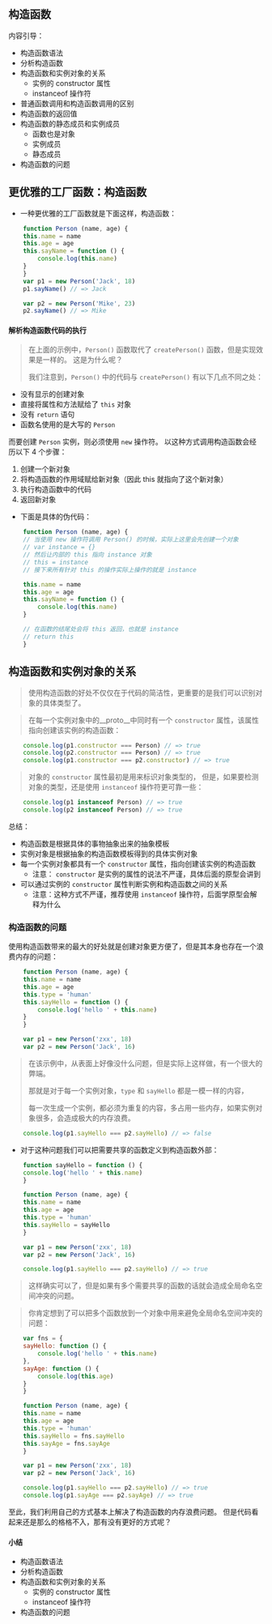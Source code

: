 ## 构造函数

内容引导：

- 构造函数语法
- 分析构造函数
- 构造函数和实例对象的关系
  + 实例的 constructor 属性
  + instanceof 操作符
- 普通函数调用和构造函数调用的区别
- 构造函数的返回值
- 构造函数的静态成员和实例成员
  + 函数也是对象
  + 实例成员
  + 静态成员
- 构造函数的问题


## 更优雅的工厂函数：构造函数

- 一种更优雅的工厂函数就是下面这样，构造函数：

```javascript
    function Person (name, age) {
    this.name = name
    this.age = age
    this.sayName = function () {
        console.log(this.name)
    }
    }
    var p1 = new Person('Jack', 18)
    p1.sayName() // => Jack

    var p2 = new Person('Mike', 23)
    p2.sayName() // => Mike
```

#### 解析构造函数代码的执行

> 在上面的示例中，`Person()` 函数取代了 `createPerson()` 函数，但是实现效果是一样的。
这是为什么呢？
>
>我们注意到，`Person()` 中的代码与 `createPerson()` 有以下几点不同之处：

- 没有显示的创建对象
- 直接将属性和方法赋给了 `this` 对象
- 没有 `return` 语句
- 函数名使用的是大写的 `Person`

而要创建 `Person` 实例，则必须使用 `new` 操作符。
以这种方式调用构造函数会经历以下 4 个步骤：

1. 创建一个新对象
2. 将构造函数的作用域赋给新对象（因此 this 就指向了这个新对象）
3. 执行构造函数中的代码
4. 返回新对象

- 下面是具体的伪代码：

```javascript
    function Person (name, age) {
    // 当使用 new 操作符调用 Person() 的时候，实际上这里会先创建一个对象
    // var instance = {}
    // 然后让内部的 this 指向 instance 对象
    // this = instance
    // 接下来所有针对 this 的操作实际上操作的就是 instance

    this.name = name
    this.age = age
    this.sayName = function () {
        console.log(this.name)
    }

    // 在函数的结尾处会将 this 返回，也就是 instance
    // return this
    }
```

## 构造函数和实例对象的关系

> 使用构造函数的好处不仅仅在于代码的简洁性，更重要的是我们可以识别对象的具体类型了。

> 在每一个实例对象中的\__proto\__中同时有一个 `constructor` 属性，该属性指向创建该实例的构造函数：

```javascript
    console.log(p1.constructor === Person) // => true
    console.log(p2.constructor === Person) // => true
    console.log(p1.constructor === p2.constructor) // => true
```

> 对象的 `constructor` 属性最初是用来标识对象类型的，
但是，如果要检测对象的类型，还是使用 `instanceof` 操作符更可靠一些：

```javascript
    console.log(p1 instanceof Person) // => true
    console.log(p2 instanceof Person) // => true
```

总结：

- 构造函数是根据具体的事物抽象出来的抽象模板
- 实例对象是根据抽象的构造函数模板得到的具体实例对象
- 每一个实例对象都具有一个 `constructor` 属性，指向创建该实例的构造函数
  + 注意： `constructor` 是实例的属性的说法不严谨，具体后面的原型会讲到
- 可以通过实例的 `constructor` 属性判断实例和构造函数之间的关系
  + 注意：这种方式不严谨，推荐使用 `instanceof` 操作符，后面学原型会解释为什么

### 构造函数的问题

使用构造函数带来的最大的好处就是创建对象更方便了，但是其本身也存在一个浪费内存的问题：
```javascript
    function Person (name, age) {
    this.name = name
    this.age = age
    this.type = 'human'
    this.sayHello = function () {
        console.log('hello ' + this.name)
    }
    }

    var p1 = new Person('zxx', 18)
    var p2 = new Person('Jack', 16)
```

> 在该示例中，从表面上好像没什么问题，但是实际上这样做，有一个很大的弊端。
>
>那就是对于每一个实例对象，`type` 和 `sayHello` 都是一模一样的内容，
>
>每一次生成一个实例，都必须为重复的内容，多占用一些内存，如果实例对象很多，会造成极大的内存浪费。
```javascript
    console.log(p1.sayHello === p2.sayHello) // => false
```
- 对于这种问题我们可以把需要共享的函数定义到构造函数外部：


```javascript
    function sayHello = function () {
    console.log('hello ' + this.name)
    }

    function Person (name, age) {
    this.name = name
    this.age = age
    this.type = 'human'
    this.sayHello = sayHello
    }

    var p1 = new Person('zxx', 18)
    var p2 = new Person('Jack', 16)

    console.log(p1.sayHello === p2.sayHello) // => true
```

> 这样确实可以了，但是如果有多个需要共享的函数的话就会造成全局命名空间冲突的问题。

> 你肯定想到了可以把多个函数放到一个对象中用来避免全局命名空间冲突的问题：

```javascript
    var fns = {
    sayHello: function () {
        console.log('hello ' + this.name)
    },
    sayAge: function () {
        console.log(this.age)
    }
    }

    function Person (name, age) {
    this.name = name
    this.age = age
    this.type = 'human'
    this.sayHello = fns.sayHello
    this.sayAge = fns.sayAge
    }

    var p1 = new Person('zxx', 18)
    var p2 = new Person('Jack', 16)

    console.log(p1.sayHello === p2.sayHello) // => true
    console.log(p1.sayAge === p2.sayAge) // => true
```
至此，我们利用自己的方式基本上解决了构造函数的内存浪费问题。
但是代码看起来还是那么的格格不入，那有没有更好的方式呢？

#### 小结

- 构造函数语法
- 分析构造函数
- 构造函数和实例对象的关系
  + 实例的 constructor 属性
  + instanceof 操作符
- 构造函数的问题


